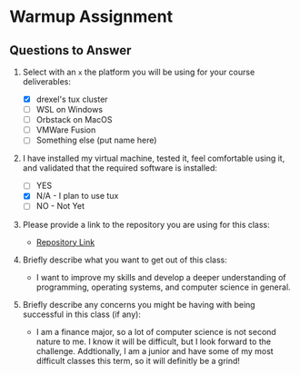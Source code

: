 # Warmup Assignment

## Questions to Answer

1. Select with an `x` the platform you will be using for your course deliverables:

    - [x] drexel's tux cluster
    - [ ] WSL on Windows
    - [ ] Orbstack on MacOS
    - [ ] VMWare Fusion
    - [ ] Something else (put name here)

2. I have installed my virtual machine, tested it, feel comfortable using it, and validated that the required software is installed:

    - [ ] YES
    - [x] N/A - I plan to use tux
    - [ ] NO - Not Yet

3. Please provide a link to the repository you are using for this class:
   - [Repository Link](https://github.com/idr25/CS283_uploads)

4. Briefly describe what you want to get out of this class:
   - I want to improve my skills and develop a deeper understanding of programming, operating systems, and computer science in general.

5. Briefly describe any concerns you might be having with being successful in this class (if any):
   - I am a finance major, so a lot of computer science is not second nature to me. I know it will be difficult, but I look forward to the challenge. Addtionally, I am a junior and have some of my most difficult classes this term, so it will definitly be a grind! 

